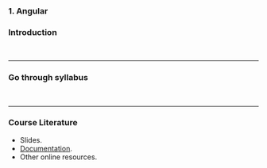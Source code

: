 ### 1. Angular
### Introduction
&nbsp;
&nbsp;
&nbsp;
&nbsp;
&nbsp;
&nbsp;
&nbsp;
&nbsp;

---
### Go through syllabus
&nbsp;
&nbsp;
&nbsp;
&nbsp;
&nbsp;
&nbsp;
&nbsp;
&nbsp;

---
### Course Literature
* Slides.
* <a href="https://angular.io/docs" target="_blank">Documentation</a>.
* Other online resources.
